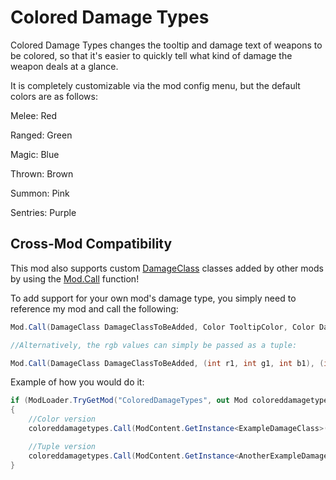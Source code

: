 # Colored Damage Types


Colored Damage Types changes the tooltip and damage text of weapons to be colored, so that it's easier to quickly tell what kind of damage the weapon deals at a glance.

It is completely customizable via the mod config menu, but the default colors are as follows:

Melee: Red

Ranged: Green

Magic: Blue

Thrown: Brown

Summon: Pink

Sentries: Purple

## Cross-Mod Compatibility

This mod also supports custom [DamageClass](https://docs.tmodloader.net/html_alpha/class_terraria_1_1_mod_loader_1_1_damage_class.html) classes added by other mods by using the [Mod.Call](https://github.com/tModLoader/tModLoader/wiki/Expert-Cross-Mod-Content) function!

To add support for your own mod's damage type, you simply need to reference my mod and call the following:
```cs
Mod.Call(DamageClass DamageClassToBeAdded, Color TooltipColor, Color DamageColor, Color CritDamageColor)

//Alternatively, the rgb values can simply be passed as a tuple:

Mod.Call(DamageClass DamageClassToBeAdded, (int r1, int g1, int b1), (int r2, int g2, int b2), (int r3, int g3, int b3))
```

Example of how you would do it:
```cs
if (ModLoader.TryGetMod("ColoredDamageTypes", out Mod coloreddamagetypes))
{
	//Color version
	coloreddamagetypes.Call(ModContent.GetInstance<ExampleDamageClass>(), new Color(255, 210, 88), new Color(160, 155, 70), new Color(255, 165, 120));

	//Tuple version
	coloreddamagetypes.Call(ModContent.GetInstance<AnotherExampleDamageClass>(), (255, 30, 88), (50, 155, 70), (255, 165, 120)); 
}
```